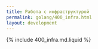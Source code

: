 ```yaml
---
title: Работа с инфраструктурой
permalink: golang/400_infra.html
layout: development
---
```


{% include 400_infra.md.liquid %}